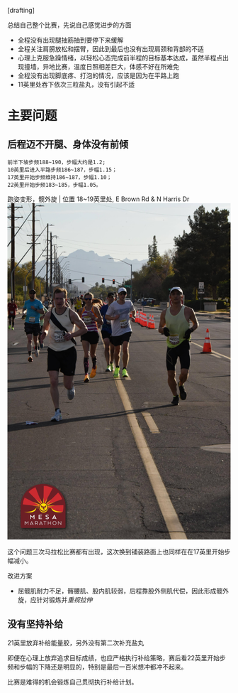 
[drafting]



总结自己整个比赛，先说自己感觉进步的方面
- 全程没有出现腿抽筋抽到要停下来缓解
- 全程关注肩膀放松和摆臂，因此到最后也没有出现肩颈和背部的不适
- 心理上克服急躁情绪，以轻松心态完成前半程的目标基本达成，虽然半程点出现撞墙，异地比赛，温度日照相差巨大，体感不好在所难免
- 全程没有出现脚底疼、打泡的情况，应该是因为在平路上跑
- 11英里处吞下依次三粒盐丸，没有引起不适

# 主要问题

## 后程迈不开腿、身体没有前倾
```
前半下坡步频188~190，步幅大约是1.2;
10英里后进入平路步频186~187，步幅1.15；
17英里开始步频维持186~187，步幅1.10；
22英里开始步频183~185，步幅1.05。
```

跑姿变形，髋外旋 | 位置 18~19英里处, E Brown Rd & N Harris Dr 
![mesa marathon](/img/2025-02-08-mesa-marathon/image_19.jpg)

这个问题三次马拉松比赛都有出现，这次换到铺装路面上也同样在在17英里开始步幅减小。

改进方案
- 屈髋肌耐力不足，髂腰肌、股内肌较弱，后程靠股外侧肌代偿，因此形成髋外旋，应针对锻炼并*重视拉伸*
  
## 没有坚持补给
21英里放弃补给能量胶，另外没有第二次补充盐丸

即便在心理上放弃追求目标成绩，也应严格执行补给策略，赛后看22英里开始步频和步幅的下降还是明显的，特别是最后一百米想冲都冲不起来。

比赛是难得的机会锻炼自己贯彻执行补给计划。
